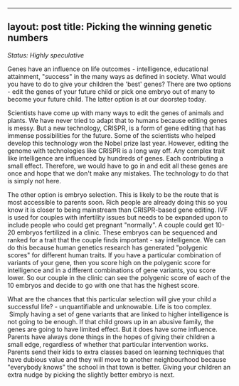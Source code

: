 
---
layout: post
title: Picking the winning genetic numbers
---
*Status: Highly speculative*

Genes have an influence on life outcomes - intelligence, educational attainment, "success" in the many ways as defined in society. What would you have to do to give your children the 'best' genes? There are two options - edit the genes of your future child or pick one embryo out of many to become your future child. The latter option is at our doorstep today.

Scientists have come up with many ways to edit the genes of animals and plants. We have never tried to adapt that to humans because editing genes is messy. But a new technology, CRISPR, is a form of gene editing that has immense possibilities for the future. Some of the scientists who helped develop this technology won the Nobel prize last year. However, editing the genome with technologies like CRISPR is a long way off. Any complex trait like intelligence are influenced by hundreds of genes. Each contributing a small effect. Therefore, we would have to go in and edit all these genes are once and hope that we don't make any mistakes. The technology to do that is simply not here.

The other option is embryo selection. This is likely to be the route that is most accessible to parents soon. Rich people are already doing this so you know it is closer to being mainstream than CRISPR-based gene editing. IVF is used for couples with infertility issues but needs to be expanded upon to include people who could get pregnant "normally". A couple could get 10-20 embryos fertilized in a clinic. These embryos can be sequenced and ranked for a trait that the couple finds important - say intelligence. We can do this because human genetics research has generated "polygenic scores" for different human traits. If you have a particular combination of variants of your gene, then you score high on the polygenic score for intelligence and in a different combinations of gene variants, you score lower. So our couple in the clinic can see the polygenic score of each of the 10 embryos and decide to go with one that has the highest score.

What are the chances that this particular selection will give your child a successful life? - unquantifiable and unknowable. Life is too complex.  Simply having a set of gene variants that are linked to higher intelligence is not going to be enough. If that child grows up in an abusive family, the genes are going to have limited effect. But it does have some influence. Parents have always done things in the hopes of giving their children a small edge, regardless of whether that particular intervention works. Parents send their kids to extra classes based on learning techniques that have dubious value and they will move to another neighbourhood because "everybody knows" the school in that town is better. Giving your children an extra nudge by picking the slightly better embryo is next.
